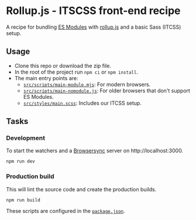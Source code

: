 # Rollup.js - ITSCSS front-end recipe

A recipe for bundling [ES Modules](https://developers.google.com/web/fundamentals/primers/modules) with [rollup.js](https://rollupjs.org/) and a basic Sass (ITCSS) setup.

## Usage

- Clone this repo or download the zip file.
- In the root of the project run `npm ci` or `npm install`.
- The main entry points are:
    - [`src/scripts/main-module.mjs`](src/scripts/main-module.mjs): For modern browsers.
    - [`src/scripts/main-nomodule.js`](src/scripts/main-nomodule.mjs): For older browsers that don't support ES Modules.
    - [`src/styles/main.scss`](src/styles/main.scss): Includes our ITCSS setup.

## Tasks

### Development

To start the watchers and a [Browsersync](https://www.browsersync.io/docs) server on http://localhost:3000.

```bash
npm run dev
```

### Production build

 This will lint the source code and create the production builds.

```bash
npm run build
```

These scripts are configured in the [`package.json`](package.json).
